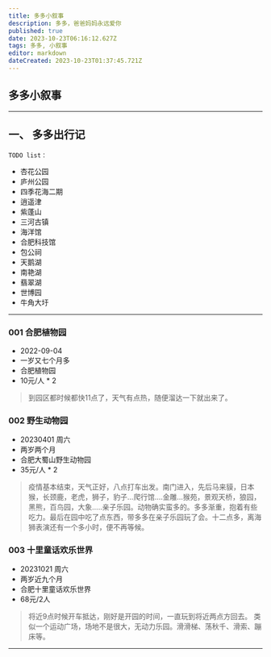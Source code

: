 ```yaml
---
title: 多多小叙事
description: 多多，爸爸妈妈永远爱你
published: true
date: 2023-10-23T06:16:12.627Z
tags: 多多, 小叙事
editor: markdown
dateCreated: 2023-10-23T01:37:45.721Z
---
```


## 多多小叙事

----
## 一、 多多出行记
`TODO list：`
- 杏花公园
- 庐州公园
- 四季花海二期
- 逍遥津
- 紫蓬山
- 三河古镇
- 海洋馆
- 合肥科技馆
- 包公祠
- 天鹅湖
- 南艳湖
- 翡翠湖
- 世博园
- 牛角大圩
----
### 001 合肥植物园
- 2022-09-04
- 一岁又七个月多
- 合肥植物园
- 10元/人 * 2 
> 到园区都时候都快11点了，天气有点热，随便溜达一下就出来了。

### 002 野生动物园
- 20230401 周六
- 两岁两个月
- 合肥大蜀山野生动物园
- 35元/人 * 2
> 疫情基本结束，天气正好，八点打车出发。南门进入，先后马来貘，日本猴，长颈鹿，老虎，狮子，豹子...爬行馆....金雕...猴苑，景观天桥，狼园，黑熊，百鸟园，大象.....亲子乐园。动物确实蛮多的。多多渐重，抱着有些吃力。最后在园中吃了点东西，带多多在亲子乐园玩了会。十二点多，离海狮表演还有一个多小时，便不再等候。
### 003 十里童话欢乐世界
- 20231021 周六
- 两岁近九个月
- 合肥十里童话欢乐世界
- 68元/2人
> 将近9点时候开车抵达，刚好是开园的时间，一直玩到将近两点方回去。
类似一个运动广场，场地不是很大，无动力乐园。滑滑梯、荡秋千、滑索、蹦床等。
----


